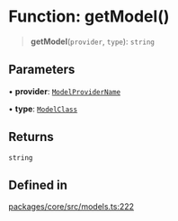 # Function: getModel()

> **getModel**(`provider`, `type`): `string`

## Parameters

• **provider**: [`ModelProviderName`](../enumerations/ModelProviderName.md)

• **type**: [`ModelClass`](../enumerations/ModelClass.md)

## Returns

`string`

## Defined in

[packages/core/src/models.ts:222](https://github.com/8bitsats/eliza/blob/b6c06b96b915454d08a65f46cfdce8da763cbf85/packages/core/src/models.ts#L222)
